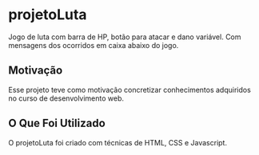 # projetoLuta

Jogo de luta com barra de HP, botão para atacar e dano variável. Com mensagens dos ocorridos em caixa abaixo do jogo.



## Motivação

Esse projeto teve como motivação concretizar conhecimentos adquiridos no curso de desenvolvimento web.



## O Que Foi Utilizado

O projetoLuta foi criado com técnicas de HTML, CSS e Javascript.
